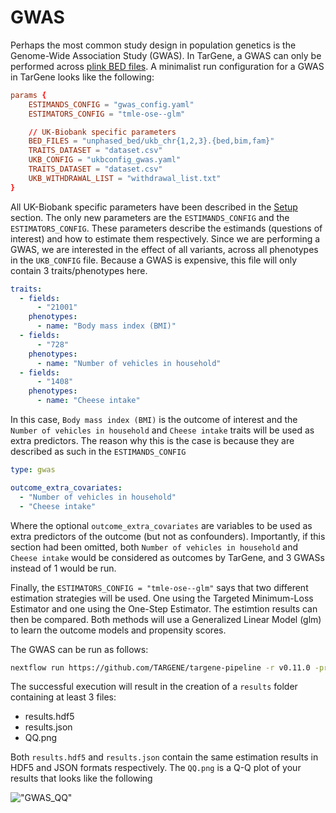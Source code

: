 # GWAS

Perhaps the most common study design in population genetics is the Genome-Wide Association Study (GWAS). In TarGene, a GWAS can only be performed across [plink BED files](https://zzz.bwh.harvard.edu/plink/binary.shtml). A minimalist run configuration for a GWAS in TarGene looks like the following:

```conf
params {
    ESTIMANDS_CONFIG = "gwas_config.yaml"
    ESTIMATORS_CONFIG = "tmle-ose--glm"

    // UK-Biobank specific parameters
    BED_FILES = "unphased_bed/ukb_chr{1,2,3}.{bed,bim,fam}"
    TRAITS_DATASET = "dataset.csv"
    UKB_CONFIG = "ukbconfig_gwas.yaml"
    TRAITS_DATASET = "dataset.csv"
    UKB_WITHDRAWAL_LIST = "withdrawal_list.txt"
}
```

All UK-Biobank specific parameters have been described in the [Setup](@ref) section. The only new parameters are the `ESTIMANDS_CONFIG` and the `ESTIMATORS_CONFIG`. These parameters describe the estimands (questions of interest) and how to estimate them respectively. Since we are performing a GWAS, we are interested in the effect of all variants, across all phenotypes in the `UKB_CONFIG` file. Because a GWAS is expensive, this file will only contain 3 traits/phenotypes here.

```yaml
traits:
  - fields:
      - "21001"
    phenotypes:
      - name: "Body mass index (BMI)"
  - fields:
      - "728"
    phenotypes:
      - name: "Number of vehicles in household"
  - fields:
      - "1408"
    phenotypes:
      - name: "Cheese intake"
```

In this case, `Body mass index (BMI)` is the outcome of interest and the `Number of vehicles in household` and `Cheese intake` traits will be used as extra predictors. The reason why this is the case is because they are described as such in the `ESTIMANDS_CONFIG`

```yaml
type: gwas

outcome_extra_covariates:
  - "Number of vehicles in household"
  - "Cheese intake"
```

Where the optional `outcome_extra_covariates` are variables to be used as extra predictors of the outcome (but not as confounders). Importantly, if this section had been omitted, both `Number of vehicles in household` and `Cheese intake` would be considered as outcomes by TarGene, and 3 GWASs instead of 1 would be run.

Finally, the `ESTIMATORS_CONFIG = "tmle-ose--glm"` says that two different estimation strategies will be used. One using the Targeted Minimum-Loss Estimator and one using the One-Step Estimator. The estimtion results can then be compared. Both methods will use a Generalized Linear Model (glm) to learn the outcome models and propensity scores.

The GWAS can be run as follows:

```bash
nextflow run https://github.com/TARGENE/targene-pipeline -r v0.11.0 -profile local
```

The successful execution will result in the creation of a `results` folder containing at least 3 files:

- results.hdf5
- results.json
- QQ.png

Both `results.hdf5` and `results.json` contain the same estimation results in HDF5 and JSON formats respectively. The `QQ.png` is a Q-Q plot of your results that looks like the following

!["GWAS_QQ"](../assets/gwas_QQ.png)